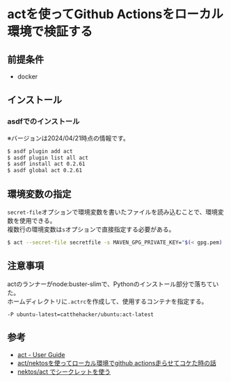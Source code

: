 # actを使ってGithub Actionsをローカル環境で検証する

## 前提条件
- docker

## インストール
### asdfでのインストール
※バージョンは2024/04/21時点の情報です。
```bash
$ asdf plugin add act
$ asdf plugin list all act
$ asdf install act 0.2.61
$ asdf global act 0.2.61
```

## 環境変数の指定
`secret-file`オプションで環境変数を書いたファイルを読み込むことで、環境変数を使用できる。  
複数行の環境変数は`s`オプションで直接指定する必要がある。

```BASH
$ act --secret-file secretfile -s MAVEN_GPG_PRIVATE_KEY="$(< gpg.pem) 
```

## 注意事項
actのランナーがnode:buster-slimで、Pythonのインストール部分で落ちていた。  
ホームディレクトリに`.actrc`を作成して、使用するコンテナを指定する。
```
-P ubuntu-latest=catthehacker/ubuntu:act-latest
```

## 参考
* [act - User Guide](https://nektosact.com/)
* [act/nektosを使ってローカル環境でgithub actions走らせてコケた時の話](https://qiita.com/sokorahen-szk/items/2c2812855b05a61ff173)
* [nektos/act でシークレットを使う](https://b.chiroito.dev/entry/2023/04/29/161441)